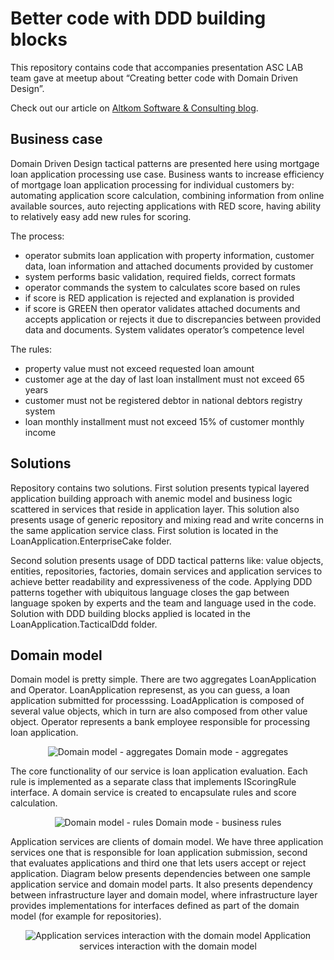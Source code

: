 # Better code with DDD building blocks

This repository contains code that accompanies presentation ASC LAB team gave at meetup about “Creating better code with Domain Driven Design”.

Check out our article on [Altkom Software & Consulting blog](https://altkomsoftware.pl/en/blog/create-better-code-using-domain-driven-design/).

## Business case

Domain Driven Design tactical patterns are presented here using mortgage loan application processing use case.  Business wants to increase efficiency of mortgage loan application processing for individual customers by: automating application score calculation, combining information from online available sources, auto rejecting applications with RED score, having ability to relatively easy add new rules for scoring.

The process: 
* operator submits loan application with property information, customer data, loan information and attached documents provided by customer
* system performs basic validation, required fields, correct formats
* operator commands the system to calculates score based on rules
* if score is RED application is rejected and explanation is provided
* if score is GREEN then operator validates attached documents and accepts application or rejects it due to discrepancies between provided data and documents. System validates operator’s competence level

The rules:
* property value must not exceed requested loan amount
* customer age at the day of last loan installment must not exceed 65 years
* customer must not be registered debtor in national debtors registry system
* loan monthly installment must not exceed 15% of customer monthly income


## Solutions

Repository contains two solutions. First solution presents typical layered application building approach with anemic model and business logic scattered in services that reside in application layer. This solution also presents usage of generic repository and mixing read and write concerns in the same application service class. First solution is located in the LoanApplication.EnterpriseCake folder.

Second solution presents usage of DDD tactical patterns like: value objects, entities, repositories, factories, domain services and application services to achieve better readability and expressiveness of the code. Applying DDD patterns together with ubiquitous language closes the gap between language spoken by experts and the team and language used in the code.
Solution with DDD building blocks applied is located in the LoanApplication.TacticalDdd folder.


## Domain model
Domain model is pretty simple. There are two aggregates LoanApplication and Operator. LoanApplication represenst, as you can guess, a loan application submitted for processsing.
LoadApplication is composed of several value objects, which in turn are also composed from other value object.
Operator represents a bank employee responsible for processing loan application.

<center>

![Domain model - aggregates](https://raw.githubusercontent.com/asc-lab/better-code-with-ddd/ef_core/LoanApplication.TacticalDdd/Docs/class_model_scoring_rules.png)
Domain mode - aggregates

</center>


The core functionality of our service is loan application evaluation. Each rule is implemented as a separate class that implements IScoringRule interface. A domain service is created to encapsulate rules and score calculation.

<center>

![Domain model - rules](https://github.com/asc-lab/better-code-with-ddd/blob/ef_core/LoanApplication.TacticalDdd/Docs/class_model_scoring_rules.png?raw=true)
Domain mode - business rules

</center>

Application services are clients of domain model. We have three application services one that is responsible for loan application submission, second that evaluates applications and third one that lets users accept or reject application.
Diagram below presents dependencies between one sample application service and domain model parts. It also presents dependency between infrastructure layer and domain model, where infrastructure layer provides implementations for interfaces defined as part of the domain model (for example for repositories).  


<center>

![Application services interaction with the domain model](https://github.com/asc-lab/better-code-with-ddd/blob/ef_core/LoanApplication.TacticalDdd/Docs/class_model_decision_services.png?raw=true)
Application services interaction with the domain model

</center>

